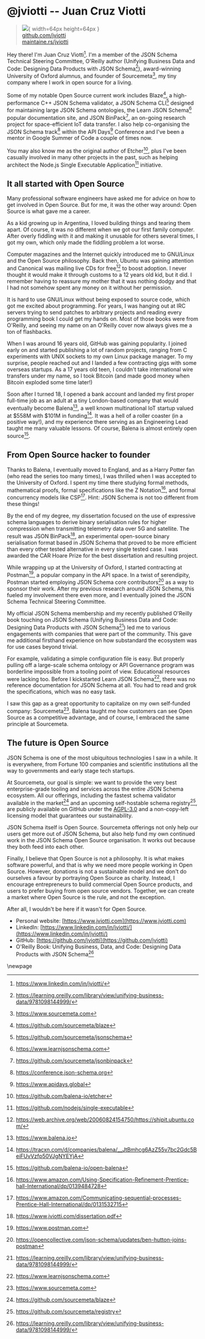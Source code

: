 # @jviotti -- Juan Cruz Viotti

> ![](https://github.com/jviotti.png){ width=64px height=64px }  
> [github.com/jviotti](https://github.com/jviotti)  
> [maintaine.rs/jviotti](https://maintaine.rs/jviotti)

Hey there! I'm Juan Cruz Viotti[^101]. I'm a
member of the JSON Schema Technical Steering Committee, O'Reilly author
(Unifying Business Data and Code: Designing Data Products with JSON
Schema[^102]),
award-winning University of Oxford alumnus, and founder of
Sourcemeta[^103], my tiny company where I work in open
source for a living.

Some of my notable Open Source current work includes
Blaze[^104], a high-performance C++ JSON
Schema validator, a JSON Schema CLI[^105]
designed for maintaining large JSON Schema ontologies, the Learn JSON
Schema[^106] popular documentation site, and JSON
BinPack[^107], an on-going research
project for space-efficient IoT data transfer. I also help co-organising the
JSON Schema track[^108] within the API
Days[^109] Conference and I've been a mentor in Google
Summer of Code a couple of times now.

You may also know me as the original author of
Etcher[^110], plus I've been casually involved
in many other projects in the past, such as helping architect the Node.js
Single Executable Application[^111]
initiative.

## It all started with Open Source

Many professional software engineers have asked me for advice on how to get
involved in Open Source. But for me, it was the other way around: Open Source
is what gave me a career.

As a kid growing up in Argentina, I loved building things and tearing them
apart. Of course, it was no different when we got our first family computer.
After overly fiddling with it and making it unusable for others several times,
I got my own, which only made the fiddling problem a lot worse.

Computer magazines and the Internet quickly introduced me to GNU/Linux and the
Open Source philosophy. Back then, Ubuntu was gaining attention and Canonical
was mailing live CDs for
free[^112] to
boost adoption. I never thought it would make it through customs to a 12 years
old kid, but it did. I remember having to reassure my mother that it was
nothing dodgy and that I had not somehow spent any money on it without her
permission.

It is hard to use GNU/Linux without being exposed to source code, which got me
excited about programming. For years, I was hanging out at IRC servers trying
to send patches to arbitrary projects and reading every programming book I
could get my hands on. Most of those books were from O'Reilly, and seeing my
name on an O'Reilly cover now always gives me a ton of flashbacks.

When I was around 16 years old, GitHub was gaining popularity. I joined early
on and started publishing a lot of random projects, ranging from C experiments
with UNIX sockets to my own Linux package manager. To my surprise, people
reached out and I landed a few contracting gigs with some overseas startups. As
a 17 years old teen, I couldn't take international wire transfers under my
name, so I took Bitcoin (and made good money when Bitcoin exploded some time
later!)

Soon after I turned 18, I opened a bank account and landed my first proper
full-time job as an adult at a tiny London-based company that would eventually
become Balena[^113], a well known multinational IoT startup
valued at $558M with $101M in
funding[^114].
It was a hell of a roller coaster (in a positive way!), and my experience
there serving as an Engineering Lead taught me many valuable lessons. Of
course, Balena is almost entirely open
source[^115].

## From Open Source hacker to founder

Thanks to Balena, I eventually moved to England, and as a Harry Potter fan (who
read the series too many times), I was thrilled when I was accepted to the
University of Oxford. I spent my time there studying formal methods,
mathematical proofs, formal specifications like the Z
Notation[^116],
and formal concurrency models like
CSP[^117].
Hint: JSON Schema is not too different from these things!

By the end of my degree, my dissertation focused on the use of expressive
schema languages to derive binary serialisation rules for higher compression
when transmitting telemetry data over 5G and satellite. The result was JSON
BinPack[^118], an experimental open-source
binary serialisation format based in JSON Schema that proved to be more
efficient than every other tested alternative in every single tested case. I
was awarded the CAR Hoare Prize for the best dissertation and resulting
project.

While wrapping up at the University of Oxford, I started contracting at
Postman[^119], a popular company in the API space. In a
twist of serendipity, Postman started employing JSON Schema core
contributors[^120]
as a way to sponsor their work. After my previous research around JSON Schema,
this fueled my involvement there even more, and I eventually joined the JSON
Schema Technical Steering Committee.

My official JSON Schema membership and my recently published O'Reilly book
touching on JSON Schema (Unifying Business Data and Code: Designing Data
Products with JSON
Schema[^121])
led me to various engagements with companies that were part of the community.
This gave me additional firsthand experience on how substandard the ecosystem
was for use cases beyond trivial.

For example, validating a simple configuration file is easy. But properly
pulling off a large-scale schema ontology or API Governance program was
borderline impossible from a tooling point of view. Educational resources were
lacking too. Before I kickstarted Learn JSON
Schema[^122], there was no reference documentation
for JSON Schema at all. You had to read and grok the specifications, which was
no easy task.

I saw this gap as a great opportunity to capitalize on my own self-funded
company: Sourcemeta[^123]. Balena taught me how
customers can see Open Source as a competitive advantage, and of course, I
embraced the same principle at Sourcemeta.

## The future is Open Source

JSON Schema is one of the most ubiquitous technologies I saw in a while. It is
everywhere, from Fortune 100 companies and scientific institutions all the way
to governments and early stage tech startups.

At Sourcemeta, our goal is simple: we want to provide the very best
enterprise-grade tooling and services across the entire JSON Schema ecosystem.
All our offerings, including the fastest schema validator available in the
market[^124] and an upcoming self-hostable
schema registry[^125], are publicly
available on GitHub under the
[AGPL-3.0](https://www.gnu.org/licenses/agpl-3.0.en.html) and a non-copy-left
licensing model that guarantees our sustainability.

JSON Schema itself is Open Source. Sourcemeta offerings not only help our users
get more out of JSON Schema, but also help fund my own continued work in the
JSON Schema Open Source organisation. It works out because they both feed into
each other.

Finally, I believe that Open Source is not a philosophy. It is what makes
software powerful, and that is why we need more people working in Open Source.
However, donations is not a sustainable model and we don't do ourselves a
favour by portraying Open Source as charity. Instead, I encourage entrepreneurs
to build commercial Open Source products, and users to prefer buying from open
source vendors. Together, we can create a market where Open Source is the
rule, and not the exception.

After all, I wouldn't be here if it wasn't for Open Source.

- Personal website: [https://www.jviotti.com](https://www.jviotti.com)
- LinkedIn: [https://www.linkedin.com/in/jviotti/](https://www.linkedin.com/in/jviotti/)
- GitHub: [https://github.com/jviotti](https://github.com/jviotti)
- O'Reilly Book: Unifying Business, Data, and Code: Designing Data
  Products with JSON Schema[^126]

\newpage


[^101]: https://www.linkedin.com/in/jviotti/
[^102]: https://learning.oreilly.com/library/view/unifying-business-data/9781098144999/
[^103]: https://www.sourcemeta.com
[^104]: https://github.com/sourcemeta/blaze
[^105]: https://github.com/sourcemeta/jsonschema
[^106]: https://www.learnjsonschema.com
[^107]: https://github.com/sourcemeta/jsonbinpack
[^108]: https://conference.json-schema.org
[^109]: https://www.apidays.global
[^110]: https://github.com/balena-io/etcher
[^111]: https://github.com/nodejs/single-executable
[^112]: https://web.archive.org/web/20060824154750/https://shipit.ubuntu.com/
[^113]: https://www.balena.io
[^114]: https://tracxn.com/d/companies/balena/__JtBmhcg6AzZ55v7bc2Gdc5BeiFUvVzfp50VJgNYEYjA
[^115]: https://github.com/balena-io/open-balena
[^116]: https://www.amazon.com/Using-Specification-Refinement-Prentice-hall-International/dp/0139484728
[^117]: https://www.amazon.com/Communicating-sequential-processes-Prentice-Hall-International/dp/0131532715
[^118]: https://www.jviotti.com/dissertation.pdf
[^119]: https://www.postman.com
[^120]: https://opencollective.com/json-schema/updates/ben-hutton-joins-postman
[^121]: https://learning.oreilly.com/library/view/unifying-business-data/9781098144999/
[^122]: https://www.learnjsonschema.com
[^123]: https://www.sourcemeta.com
[^124]: https://github.com/sourcemeta/blaze
[^125]: https://github.com/sourcemeta/registry
[^126]: https://learning.oreilly.com/library/view/unifying-business-data/9781098144999/
